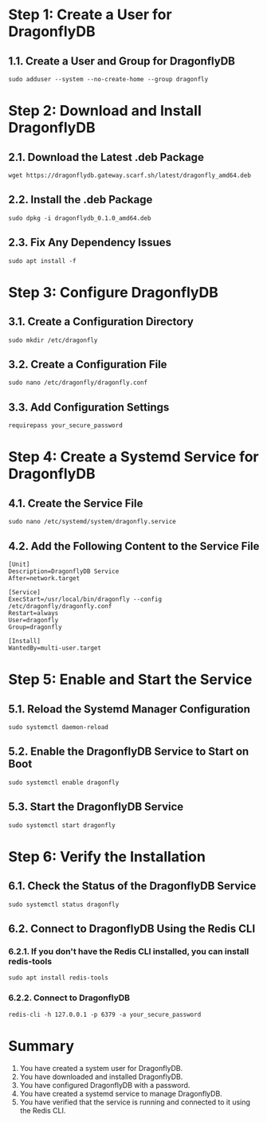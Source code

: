 # Step 1: Create a User for DragonflyDB
## 1.1. Create a User and Group for DragonflyDB
    sudo adduser --system --no-create-home --group dragonfly
# Step 2: Download and Install DragonflyDB
## 2.1. Download the Latest .deb Package
    wget https://dragonflydb.gateway.scarf.sh/latest/dragonfly_amd64.deb
## 2.2. Install the .deb Package
    sudo dpkg -i dragonflydb_0.1.0_amd64.deb
## 2.3. Fix Any Dependency Issues
    sudo apt install -f
# Step 3: Configure DragonflyDB
## 3.1. Create a Configuration Directory
    sudo mkdir /etc/dragonfly
## 3.2. Create a Configuration File
    sudo nano /etc/dragonfly/dragonfly.conf
## 3.3. Add Configuration Settings
    requirepass your_secure_password
# Step 4: Create a Systemd Service for DragonflyDB
## 4.1. Create the Service File
    sudo nano /etc/systemd/system/dragonfly.service
## 4.2. Add the Following Content to the Service File
    [Unit]
    Description=DragonflyDB Service
    After=network.target
    
    [Service]
    ExecStart=/usr/local/bin/dragonfly --config /etc/dragonfly/dragonfly.conf
    Restart=always
    User=dragonfly
    Group=dragonfly
    
    [Install]
    WantedBy=multi-user.target
# Step 5: Enable and Start the Service
## 5.1. Reload the Systemd Manager Configuration
    sudo systemctl daemon-reload
## 5.2. Enable the DragonflyDB Service to Start on Boot
    sudo systemctl enable dragonfly
## 5.3. Start the DragonflyDB Service
    sudo systemctl start dragonfly
# Step 6: Verify the Installation
## 6.1. Check the Status of the DragonflyDB Service
    sudo systemctl status dragonfly
## 6.2. Connect to DragonflyDB Using the Redis CLI
### 6.2.1. If you don't have the Redis CLI installed, you can install redis-tools
    sudo apt install redis-tools
### 6.2.2. Connect to DragonflyDB
    redis-cli -h 127.0.0.1 -p 6379 -a your_secure_password
    
# Summary
1. You have created a system user for DragonflyDB.
2. You have downloaded and installed DragonflyDB.
3. You have configured DragonflyDB with a password.
4. You have created a systemd service to manage DragonflyDB.
5. You have verified that the service is running and connected to it using the Redis CLI.

